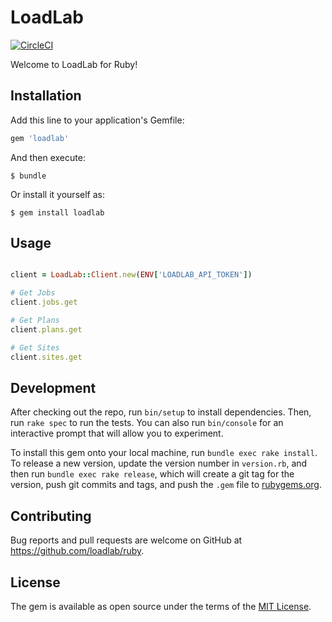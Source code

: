 # LoadLab

[![CircleCI](https://circleci.com/gh/loadlab/ruby.svg?style=svg)](https://circleci.com/gh/loadlab/ruby)

Welcome to LoadLab for Ruby! 


## Installation

Add this line to your application's Gemfile:

```ruby
gem 'loadlab'
```

And then execute:

    $ bundle

Or install it yourself as:

    $ gem install loadlab

## Usage

```ruby

client = LoadLab::Client.new(ENV['LOADLAB_API_TOKEN'])

# Get Jobs
client.jobs.get

# Get Plans
client.plans.get

# Get Sites
client.sites.get

```

## Development

After checking out the repo, run `bin/setup` to install dependencies. Then, run `rake spec` to run the tests. You can also run `bin/console` for an interactive prompt that will allow you to experiment.

To install this gem onto your local machine, run `bundle exec rake install`. To release a new version, update the version number in `version.rb`, and then run `bundle exec rake release`, which will create a git tag for the version, push git commits and tags, and push the `.gem` file to [rubygems.org](https://rubygems.org).

## Contributing

Bug reports and pull requests are welcome on GitHub at https://github.com/loadlab/ruby.

## License

The gem is available as open source under the terms of the [MIT License](https://opensource.org/licenses/MIT).
